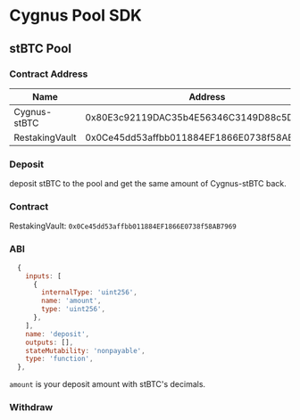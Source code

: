# Cygnus Pool SDK

## stBTC Pool
### Contract Address
| Name           | Address                                    |
| -------------- | ------------------------------------------ |
| Cygnus-stBTC   | 0x80E3c92119DAC35b4E56346C3149D88c5D54C472 |
| RestakingVault | 0x0Ce45dd53affbb011884EF1866E0738f58AB7969 |

### Deposit
deposit stBTC to the pool and get the same amount of Cygnus-stBTC back.
### Contract
RestakingVault: `0x0Ce45dd53affbb011884EF1866E0738f58AB7969`
### ABI
```javascript
  {
    inputs: [
      {
        internalType: 'uint256',
        name: 'amount',
        type: 'uint256',
      },
    ],
    name: 'deposit',
    outputs: [],
    stateMutability: 'nonpayable',
    type: 'function',
  },
```

`amount` is your deposit amount with stBTC's decimals.


### Withdraw